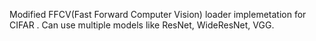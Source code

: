 Modified FFCV(Fast Forward Computer Vision)  loader implemetation for CIFAR . Can use multiple models like ResNet, WideResNet, VGG.
